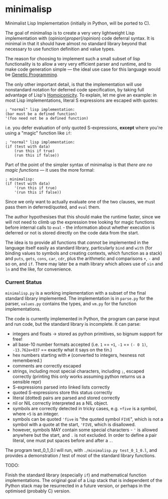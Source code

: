 minimalisp
==========

Minimalist Lisp Implementation (initially in Python, will be ported to C).

The goal of minimalisp is to create a very very lightweight Lisp implementation with (opinion)*proper*(/opinion) code deferral syntax. It is minimal in that it should have almost no standard library beyond that necessary to use function definition and value types.

The reason for choosing to implement such a small subset of lisp functionality is to allow a very very efficient parser and runtime, and to make code generation simple &mdash; the ideal use case for this language would be [Genetic Programming](http://en.wikipedia.org/wiki/Genetic_programming).

The only other important detail, is that the implementation will use nonstandard notation for deferred code specification, by taking full advantage of Lisp's [Homoiconicity](http://en.wikipedia.org/wiki/Homoiconicity). To explain, let me give an example: in most Lisp implementations, literal S expressions are escaped with quotes:

    ; "normal" lisp implementation:
    (bar must be a defined function)
    '(foo need not be a defined function)

i.e. you defer evaluation of only quoted S-expressions, **except** where you're using a "magic" function like `if`:

    ; "normal" lisp implementation:
    (if (test with data)
        (run this if true)
        (run this if false))

Part of the point of the simpler syntax of minimalisp is that *there are no magic functions* &mdash; it uses the more formal:

    ; minimalisp:
    (if (test with data)
        '(run this if true)
        '(run this if false))

Since we only want to actually evaluate one of the two clauses, we must pass them in deferred/quoted, and `eval` them.

The author hypothesises that this should make the runtime faster, since we will not need to climb up the expression tree looking for magic functions before internal calls to `eval` - the information about whether execution is deferred or not is stored directly on the code data from the start.

The idea is to provide all functions that *cannot* be implemented in the language itself easily as standard library, particularly `bind` and `with` (for binding values to symbols and creating contexts, which function as a stack) and `puts`, `gets`, `cons`, `car`, `cdr`, plus the arithmetic and comparisons `+`, `-` and so on, and `if`. There may later be a math library which allows use of `sin` and `ln` and the like, for convenience.

### Current Status

`minimalisp.py` is a working implementation with a subset of the final standard library implemented. The implementation is in `parse.py` for the parser, `values.py` contains the types, and `vm.py` for the function implementations.

The code is currently implemented in Python, the program can parse input and run code, but the standard library is incomplete. It can parse:

* integers and floats -> stored as python primitives, so bignum support for free!
* all base-10 number formats accepted (i.e. `1` == `+1`, `-1` == `(- 0 1)`, `-13.762e+037` == exactly what it says on the tin.)
* hex numbers starting with `#` (converted to integers, hexness not remembered.)
* comments are correctly escaped
* strings, including most special characters, including `;`, escaped correctly (printing this only works assuming python returns us a sensible repr)
* S-expressions parsed into linked lists correctly
* quoted S-expressions store this status correctly
* literal (dotted) pairs are parsed and stored correctly
* nil or NIL correctly interpreted as a NIL object.
* symbols are correctly detected in tricky cases, e.g. `+five` is a symbol, where `+5` is an integer.
* symbols can be quoted `'five` is "the quoted symbol `FIVE`", which is not a symbol with a quote at the start, `'FIVE`, which is disallowed.
* however, symbols MAY contain some special characters - `'` is allowed anywhere but the start, and `.` is not excluded. In order to define a pair literal, one must put spaces before and after a `.`.

The program test_0_1_0.l will run, with `./minimalisp.py test_0_1_0.l`, and provides a demonstration / test of most of the standard library functions.

TODO:

Finish the standard library (especially `if`) and mathematical function implementations. The original goal of a Lisp stack that is independent of the Python stack may be resurrected in a future version, or perhaps in the optimised (probably C) version.
